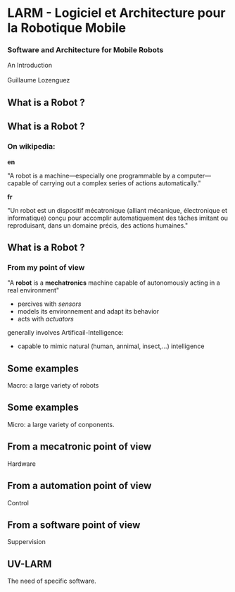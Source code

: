 # LARM - Logiciel et Architecture pour la Robotique Mobile

### Software and Architecture for Mobile Robots

An Introduction <br />
<br />
Guillaume Lozenguez

## What is a Robot ?


## What is a Robot ?

### On wikipedia:

**en**

"A robot is a machine—especially one programmable by a computer— capable of carrying out a complex series of actions automatically."

**fr**

"Un robot est un dispositif mécatronique (alliant mécanique, électronique et informatique) conçu pour accomplir automatiquement des tâches imitant ou reproduisant, dans un domaine précis, des actions humaines."

## What is a Robot ?

### From my point of view

"A **robot** is a **mechatronics** machine capable of autonomously acting in a real environment"

- percives with *sensors*
- models its environnement and adapt its behavior
- acts with *actuators*

generally involves Artificail-Intelligence:

- capable to mimic natural (human, annimal, insect,...) intelligence

## Some examples


Macro: a large variety of robots

## Some examples



Micro: a large variety of conponents.


## From a mecatronic point of view

Hardware

## From a automation point of view

Control

## From a software point of view

Suppervision

## UV-LARM

  The need of specific software.
